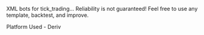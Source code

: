 XML bots for tick_trading... Reliability is not guaranteed! Feel free to use any template, backtest, and improve.

Platform Used - Deriv
